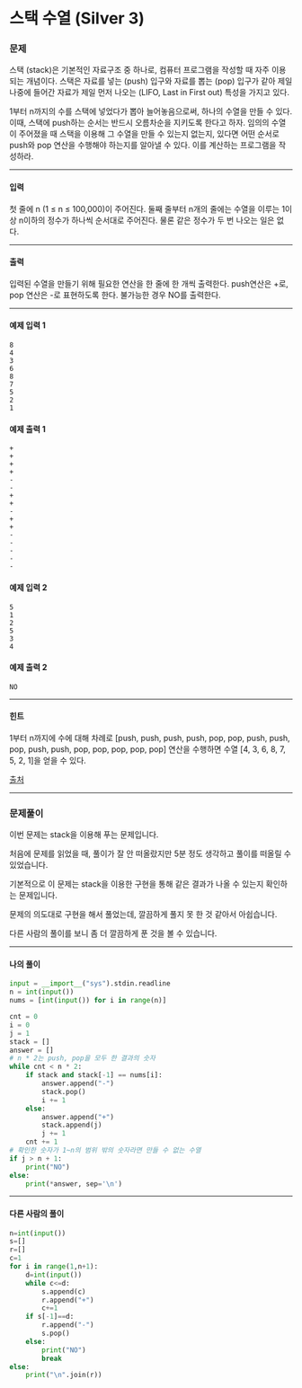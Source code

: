 # 스택 수열 (Silver 3)

### 문제

스택 (stack)은 기본적인 자료구조 중 하나로, 컴퓨터 프로그램을 작성할 때 자주 이용되는 개념이다. 스택은 자료를 넣는 (push) 입구와 자료를 뽑는 (pop) 입구가 같아 제일 나중에 들어간 자료가 제일 먼저 나오는 (LIFO, Last in First out) 특성을 가지고 있다.   

1부터 n까지의 수를 스택에 넣었다가 뽑아 늘어놓음으로써, 하나의 수열을 만들 수 있다. 이때, 스택에 push하는 순서는 반드시 오름차순을 지키도록 한다고 하자. 임의의 수열이 주어졌을 때 스택을 이용해 그 수열을 만들 수 있는지 없는지, 있다면 어떤 순서로 push와 pop 연산을 수행해야 하는지를 알아낼 수 있다. 이를 계산하는 프로그램을 작성하라.

---

#### 입력

첫 줄에 n (1 ≤ n ≤ 100,000)이 주어진다. 둘째 줄부터 n개의 줄에는 수열을 이루는 1이상 n이하의 정수가 하나씩 순서대로 주어진다. 물론 같은 정수가 두 번 나오는 일은 없다.

---

#### 출력

입력된 수열을 만들기 위해 필요한 연산을 한 줄에 한 개씩 출력한다. push연산은 +로, pop 연산은 -로 표현하도록 한다. 불가능한 경우 NO를 출력한다.

---

#### 예제 입력 1
~~~
8
4
3
6
8
7
5
2
1
~~~

#### 예제 출력 1
~~~
+
+
+
+
-
-
+
+
-
+
+
-
-
-
-
-
~~~

#### 예제 입력 2
~~~
5
1
2
5
3
4
~~~

#### 예제 출력 2
~~~
NO
~~~

---

#### 힌트

1부터 n까지에 수에 대해 차례로 \[push, push, push, push, pop, pop, push, push, pop, push, push, pop, pop, pop, pop, pop] 연산을 수행하면 수열 \[4, 3, 6, 8, 7, 5, 2, 1]을 얻을 수 있다.

[출처](https://www.acmicpc.net/problem/1874)

---

### 문제풀이

이번 문제는 stack을 이용해 푸는 문제입니다.   

처음에 문제를 읽었을 때, 풀이가 잘 안 떠올랐지만 5분 정도 생각하고 풀이를 떠올릴 수 있었습니다.   

기본적으로 이 문제는 stack을 이용한 구현을 통해 같은 결과가 나올 수 있는지 확인하는 문제입니다.   

문제의 의도대로 구현을 해서 풀었는데, 깔끔하게 풀지 못 한 것 같아서 아쉽습니다.   

다른 사람의 풀이를 보니 좀 더 깔끔하게 푼 것을 볼 수 있습니다.   

---

#### 나의 풀이

~~~python
input = __import__("sys").stdin.readline
n = int(input())
nums = [int(input()) for i in range(n)]

cnt = 0
i = 0
j = 1
stack = []
answer = []
# n * 2는 push, pop을 모두 한 결과의 숫자
while cnt < n * 2:
    if stack and stack[-1] == nums[i]:
        answer.append("-")
        stack.pop()
        i += 1
    else:
        answer.append("+")
        stack.append(j)
        j += 1
    cnt += 1
# 확인한 숫자가 1~n의 범위 밖의 숫자라면 만들 수 없는 수열
if j > n + 1:
    print("NO")
else:
    print(*answer, sep='\n')
~~~

---

#### 다른 사람의 풀이

~~~python
n=int(input())
s=[]
r=[]
c=1
for i in range(1,n+1):
    d=int(input())
    while c<=d:
        s.append(c)
        r.append("+")
        c+=1
    if s[-1]==d:
        r.append("-")
        s.pop()
    else:
        print("NO")
        break
else:
    print("\n".join(r))
~~~
